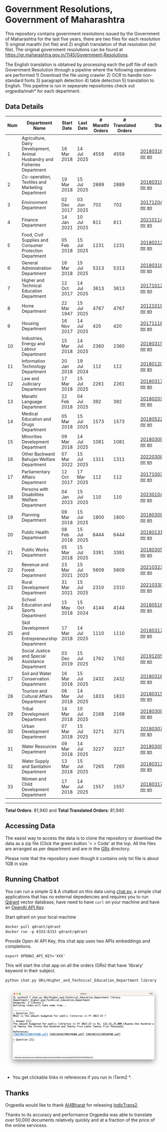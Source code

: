 # Government Resolutions, Government of Maharashtra

This repository contains government resolutions issued by the Government of Maharashtra for the last five years, there are two files for each resolution 1) original marathi (txt file) and 2) english translation of that resolution (txt file). The original government resolutions can be found at https://gr.maharashtra.gov.in/1145/Government-Resolutions.

The English translation is obtained by processing each the pdf file of each Government Resolution through a pipeline where the following operations are performed 1) Download the file using crawler 2) OCR to handle non-standard fonts 3) paragraph detection 4) table  detection 5) translation to English. This pipeline is run in sepearate repositories check out orgpedia/mah* for each department.


## Data Details

| Num | Department Name | Start Date | Last Date | # Marathi Orders | # Translated Orders | Starting Order | Last Order |
| --- | --------------- | ---------- | --------- | ---------------- | ------------------- | -------------- | ---------- |
| 1 | Agriculture, Dairy Development, Animal Husbandry and Fisheries Department | 16 Mar 2018 | 14 Jul 2025 | 4559 | 4559 | [201803161624182101.pdf](https://gr.maharashtra.gov.in/Site/Upload/Government%20Resolutions/English/201803161624182101.pdf) [mr](GRs/Agriculture,_Dairy_Development,_Animal_Husbandry_and_Fisheries_Department/201803161624182101.pdf.mr.txt) [en](GRs/Agriculture,_Dairy_Development,_Animal_Husbandry_and_Fisheries_Department/201803161624182101.pdf.en.txt) | [202507141816163001.pdf](https://gr.maharashtra.gov.in/Site/Upload/Government%20Resolutions/English/202507141816163001.pdf) [mr](GRs/Agriculture,_Dairy_Development,_Animal_Husbandry_and_Fisheries_Department/202507141816163001.pdf.mr.txt) [en](GRs/Agriculture,_Dairy_Development,_Animal_Husbandry_and_Fisheries_Department/202507141816163001.pdf.en.txt) |
| 2 | Co-operation, Textiles and Marketing Department | 19 Mar 2018 | 15 Jul 2025 | 2889 | 2889 | [201803191257576702.pdf](https://gr.maharashtra.gov.in/Site/Upload/Government%20Resolutions/English/201803191257576702.pdf) [mr](GRs/Co-operation,_Textiles_and_Marketing_Department/201803191257576702.pdf.mr.txt) [en](GRs/Co-operation,_Textiles_and_Marketing_Department/201803191257576702.pdf.en.txt) | [202507151607231102.pdf](https://gr.maharashtra.gov.in/Site/Upload/Government%20Resolutions/English/202507151607231102.pdf) [mr](GRs/Co-operation,_Textiles_and_Marketing_Department/202507151607231102.pdf.mr.txt) [en](GRs/Co-operation,_Textiles_and_Marketing_Department/202507151607231102.pdf.en.txt) |
| 3 | Environment Department | 02 Dec 2017 | 03 Jun 2025 | 702 | 702 | [201712041147216904.pdf](https://gr.maharashtra.gov.in/Site/Upload/Government%20Resolutions/English/201712041147216904.pdf) [mr](GRs/Environment_Department/201712041147216904.pdf.mr.txt) [en](GRs/Environment_Department/201712041147216904.pdf.en.txt) | [202506031509377104.pdf](https://gr.maharashtra.gov.in/Site/Upload/Government%20Resolutions/English/202506031509377104.pdf) [mr](GRs/Environment_Department/202506031509377104.pdf.mr.txt) [en](GRs/Environment_Department/202506031509377104.pdf.en.txt) |
| 4 | Finance Department | 14 Jan 2021 | 10 Jul 2025 | 811 | 811 | [202101141237329905.pdf](https://gr.maharashtra.gov.in/Site/Upload/Government%20Resolutions/English/202101141237329905.pdf) [mr](GRs/Finance_Department/202101141237329905.pdf.mr.txt) [en](GRs/Finance_Department/202101141237329905.pdf.en.txt) | [202507101621050605.pdf](https://gr.maharashtra.gov.in/Site/Upload/Government%20Resolutions/English/202507101621050605.pdf) [mr](GRs/Finance_Department/202507101621050605.pdf.mr.txt) [en](GRs/Finance_Department/202507101621050605.pdf.en.txt) |
| 5 | Food, Civil Supplies and Consumer Protection Department | 05 Feb 2018 | 15 Jul 2025 | 1231 | 1231 | [201802121244545806.pdf](https://gr.maharashtra.gov.in/Site/Upload/Government%20Resolutions/English/201802121244545806.pdf) [mr](GRs/Food,_Civil_Supplies_and_Consumer_Protection_Department/201802121244545806.pdf.mr.txt) [en](GRs/Food,_Civil_Supplies_and_Consumer_Protection_Department/201802121244545806.pdf.en.txt) | [202507151720194506.pdf](https://gr.maharashtra.gov.in/Site/Upload/Government%20Resolutions/English/202507151720194506.pdf) [mr](GRs/Food,_Civil_Supplies_and_Consumer_Protection_Department/202507151720194506.pdf.mr.txt) [en](GRs/Food,_Civil_Supplies_and_Consumer_Protection_Department/202507151720194506.pdf.en.txt) |
| 6 | General Administration Department | 16 Mar 2018 | 15 Jul 2025 | 5313 | 5313 | [201803161224022707.pdf](https://gr.maharashtra.gov.in/Site/Upload/Government%20Resolutions/English/201803161224022707.pdf) [mr](GRs/General_Administration_Department/201803161224022707.pdf.mr.txt) [en](GRs/General_Administration_Department/201803161224022707.pdf.en.txt) | [202507151501238207.pdf](https://gr.maharashtra.gov.in/Site/Upload/Government%20Resolutions/English/202507151501238207.pdf) [mr](GRs/General_Administration_Department/202507151501238207.pdf.mr.txt) [en](GRs/General_Administration_Department/202507151501238207.pdf.en.txt) |
| 7 | Higher and Technical Education Department | 12 Oct 2017 | 14 Jul 2025 | 3613 | 3613 | [201710121514029708.pdf](https://gr.maharashtra.gov.in/Site/Upload/Government%20Resolutions/English/201710121514029708.pdf) [mr](GRs/Higher_and_Technical_Education_Department/201710121514029708.pdf.mr.txt) [en](GRs/Higher_and_Technical_Education_Department/201710121514029708.pdf.en.txt) | [202507141759296308.pdf](https://gr.maharashtra.gov.in/Site/Upload/Government%20Resolutions/English/202507141759296308.pdf) [mr](GRs/Higher_and_Technical_Education_Department/202507141759296308.pdf.mr.txt) [en](GRs/Higher_and_Technical_Education_Department/202507141759296308.pdf.en.txt) |
| 8 | Home Department | 22 Mar 1947 | 15 Jul 2025 | 4767 | 4767 | [201210191648552129.pdf](https://gr.maharashtra.gov.in/Site/Upload/Government%20Resolutions/English/201210191648552129.pdf) [mr](GRs/Home_Department/201210191648552129.pdf.mr.txt) [en](GRs/Home_Department/201210191648552129.pdf.en.txt) | [202507151518014329.pdf](https://gr.maharashtra.gov.in/Site/Upload/Government%20Resolutions/English/202507151518014329.pdf) [mr](GRs/Home_Department/202507151518014329.pdf.mr.txt) [en](GRs/Home_Department/202507151518014329.pdf.en.txt) |
| 9 | Housing Department | 16 Nov 2017 | 14 Jul 2025 | 420 | 420 | [201711161447076609.pdf](https://gr.maharashtra.gov.in/Site/Upload/Government%20Resolutions/English/201711161447076609.pdf) [mr](GRs/Housing_Department/201711161447076609.pdf.mr.txt) [en](GRs/Housing_Department/201711161447076609.pdf.en.txt) | [202507141457409109.pdf](https://gr.maharashtra.gov.in/Site/Upload/Government%20Resolutions/English/202507141457409109.pdf) [mr](GRs/Housing_Department/202507141457409109.pdf.mr.txt) [en](GRs/Housing_Department/202507141457409109.pdf.en.txt) |
| 10 | Industries, Energy and Labour Department | 15 Mar 2018 | 14 Jul 2025 | 2360 | 2360 | [201803151204055010.pdf](https://gr.maharashtra.gov.in/Site/Upload/Government%20Resolutions/English/201803151204055010.pdf) [mr](GRs/Industries,_Energy_and_Labour_Department/201803151204055010.pdf.mr.txt) [en](GRs/Industries,_Energy_and_Labour_Department/201803151204055010.pdf.en.txt) | [202507141830303110.pdf](https://gr.maharashtra.gov.in/Site/Upload/Government%20Resolutions/English/202507141830303110.pdf) [mr](GRs/Industries,_Energy_and_Labour_Department/202507141830303110.pdf.mr.txt) [en](GRs/Industries,_Energy_and_Labour_Department/202507141830303110.pdf.en.txt) |
| 11 | Information Technology Department | 20 Jan 2018 | 19 Jul 2024 | 112 | 112 | [201801201843024511.pdf](https://gr.maharashtra.gov.in/Site/Upload/Government%20Resolutions/English/201801201843024511.pdf) [mr](GRs/Information_Technology_Department/201801201843024511.pdf.mr.txt) [en](GRs/Information_Technology_Department/201801201843024511.pdf.en.txt) | [202407191742379111.pdf](https://gr.maharashtra.gov.in/Site/Upload/Government%20Resolutions/English/202407191742379111.pdf) [mr](GRs/Information_Technology_Department/202407191742379111.pdf.mr.txt) [en](GRs/Information_Technology_Department/202407191742379111.pdf.en.txt) |
| 12 | Law and Judiciary Department | 17 Mar 2018 | 15 Jul 2025 | 2261 | 2261 | [201803171129290212.pdf](https://gr.maharashtra.gov.in/Site/Upload/Government%20Resolutions/English/201803171129290212.pdf) [mr](GRs/Law_and_Judiciary_Department/201803171129290212.pdf.mr.txt) [en](GRs/Law_and_Judiciary_Department/201803171129290212.pdf.en.txt) | [202507151618177512.pdf](https://gr.maharashtra.gov.in/Site/Upload/Government%20Resolutions/English/202507151618177512.pdf) [mr](GRs/Law_and_Judiciary_Department/202507151618177512.pdf.mr.txt) [en](GRs/Law_and_Judiciary_Department/202507151618177512.pdf.en.txt) |
| 13 | Marathi Language Department | 22 Feb 2018 | 04 Jul 2025 | 392 | 392 | [201802031549154233.pdf](https://gr.maharashtra.gov.in/Site/Upload/Government%20Resolutions/English/201802031549154233.pdf) [mr](GRs/Marathi_Language_Department/201802031549154233.pdf.mr.txt) [en](GRs/Marathi_Language_Department/201802031549154233.pdf.en.txt) | [202507041252207433.pdf](https://gr.maharashtra.gov.in/Site/Upload/Government%20Resolutions/English/202507041252207433.pdf) [mr](GRs/Marathi_Language_Department/202507041252207433.pdf.mr.txt) [en](GRs/Marathi_Language_Department/202507041252207433.pdf.en.txt) |
| 14 | Medical Education and Drugs Department | 05 Mar 2018 | 15 Jul 2025 | 1573 | 1573 | [201805221424292513.pdf](https://gr.maharashtra.gov.in/Site/Upload/Government%20Resolutions/English/201805221424292513.pdf) [mr](GRs/Medical_Education_and_Drugs_Department/201805221424292513.pdf.mr.txt) [en](GRs/Medical_Education_and_Drugs_Department/201805221424292513.pdf.en.txt) | [202507151456498813.pdf](https://gr.maharashtra.gov.in/Site/Upload/Government%20Resolutions/English/202507151456498813.pdf) [mr](GRs/Medical_Education_and_Drugs_Department/202507151456498813.pdf.mr.txt) [en](GRs/Medical_Education_and_Drugs_Department/202507151456498813.pdf.en.txt) |
| 15 | Minorities Development Department | 09 Mar 2018 | 14 Jul 2025 | 1081 | 1081 | [201803091218355314.pdf](https://gr.maharashtra.gov.in/Site/Upload/Government%20Resolutions/English/201803091218355314.pdf) [mr](GRs/Minorities_Development_Department/201803091218355314.pdf.mr.txt) [en](GRs/Minorities_Development_Department/201803091218355314.pdf.en.txt) | [202507141520173914.pdf](https://gr.maharashtra.gov.in/Site/Upload/Government%20Resolutions/English/202507141520173914.pdf) [mr](GRs/Minorities_Development_Department/202507141520173914.pdf.mr.txt) [en](GRs/Minorities_Development_Department/202507141520173914.pdf.en.txt) |
| 16 | Other Backward Bahujan Welfare Department | 07 Mar 2022 | 15 Jul 2025 | 1311 | 1311 | [202203081752439334.pdf](https://gr.maharashtra.gov.in/Site/Upload/Government%20Resolutions/English/202203081752439334.pdf) [mr](GRs/Other_Backward_Bahujan_Welfare_Department/202203081752439334.pdf.mr.txt) [en](GRs/Other_Backward_Bahujan_Welfare_Department/202203081752439334.pdf.en.txt) | [202507151659586434.pdf](https://gr.maharashtra.gov.in/Site/Upload/Government%20Resolutions/English/202507151659586434.pdf) [mr](GRs/Other_Backward_Bahujan_Welfare_Department/202507151659586434.pdf.mr.txt) [en](GRs/Other_Backward_Bahujan_Welfare_Department/202507151659586434.pdf.en.txt) |
| 17 | Parliamentary Affairs Department | 12 Oct 2017 | 17 Mar 2025 | 112 | 112 | [201710031642378615.pdf](https://gr.maharashtra.gov.in/Site/Upload/Government%20Resolutions/English/201710031642378615.pdf) [mr](GRs/Parliamentary_Affairs_Department/201710031642378615.pdf.mr.txt) [en](GRs/Parliamentary_Affairs_Department/201710031642378615.pdf.en.txt) | [202503171104518215.pdf](https://gr.maharashtra.gov.in/Site/Upload/Government%20Resolutions/English/202503171104518215.pdf) [mr](GRs/Parliamentary_Affairs_Department/202503171104518215.pdf.mr.txt) [en](GRs/Parliamentary_Affairs_Department/202503171104518215.pdf.en.txt) |
| 18 | Persons with Disabilities Welfare Department | 04 Jan 2023 | 15 Jul 2025 | 110 | 110 | [202301041906309635.pdf](https://gr.maharashtra.gov.in/Site/Upload/Government%20Resolutions/English/202301041906309635.pdf) [mr](GRs/Persons_with_Disabilities_Welfare_Department/202301041906309635.pdf.mr.txt) [en](GRs/Persons_with_Disabilities_Welfare_Department/202301041906309635.pdf.en.txt) | [202507151714331635.pdf](https://gr.maharashtra.gov.in/Site/Upload/Government%20Resolutions/English/202507151714331635.pdf) [mr](GRs/Persons_with_Disabilities_Welfare_Department/202507151714331635.pdf.mr.txt) [en](GRs/Persons_with_Disabilities_Welfare_Department/202507151714331635.pdf.en.txt) |
| 19 | Planning Department | 09 Mar 2018 | 15 Jul 2025 | 1800 | 1800 | [201803091441032716.pdf](https://gr.maharashtra.gov.in/Site/Upload/Government%20Resolutions/English/201803091441032716.pdf) [mr](GRs/Planning_Department/201803091441032716.pdf.mr.txt) [en](GRs/Planning_Department/201803091441032716.pdf.en.txt) | [202507151506040216.pdf](https://gr.maharashtra.gov.in/Site/Upload/Government%20Resolutions/English/202507151506040216.pdf) [mr](GRs/Planning_Department/202507151506040216.pdf.mr.txt) [en](GRs/Planning_Department/202507151506040216.pdf.en.txt) |
| 20 | Public Health Department | 08 Feb 2018 | 15 Jul 2025 | 6444 | 6444 | [201801311722275417.pdf](https://gr.maharashtra.gov.in/Site/Upload/Government%20Resolutions/English/201801311722275417.pdf) [mr](GRs/Public_Health_Department/201801311722275417.pdf.mr.txt) [en](GRs/Public_Health_Department/201801311722275417.pdf.en.txt) | [202507151601046417.pdf](https://gr.maharashtra.gov.in/Site/Upload/Government%20Resolutions/English/202507151601046417.pdf) [mr](GRs/Public_Health_Department/202507151601046417.pdf.mr.txt) [en](GRs/Public_Health_Department/202507151601046417.pdf.en.txt) |
| 21 | Public Works Department | 05 Mar 2018 | 15 Jul 2025 | 3391 | 3391 | [201803051515468118.pdf](https://gr.maharashtra.gov.in/Site/Upload/Government%20Resolutions/English/201803051515468118.pdf) [mr](GRs/Public_Works_Department/201803051515468118.pdf.mr.txt) [en](GRs/Public_Works_Department/201803051515468118.pdf.en.txt) | [202507151734463218.pdf](https://gr.maharashtra.gov.in/Site/Upload/Government%20Resolutions/English/202507151734463218.pdf) [mr](GRs/Public_Works_Department/202507151734463218.pdf.mr.txt) [en](GRs/Public_Works_Department/202507151734463218.pdf.en.txt) |
| 22 | Revenue and Forest Department | 23 Mar 2021 | 15 Jul 2025 | 5609 | 5609 | [202103231328393119.pdf](https://gr.maharashtra.gov.in/Site/Upload/Government%20Resolutions/English/202103231328393119.pdf) [mr](GRs/Revenue_and_Forest_Department/202103231328393119.pdf.mr.txt) [en](GRs/Revenue_and_Forest_Department/202103231328393119.pdf.en.txt) | [202507151737376419.pdf](https://gr.maharashtra.gov.in/Site/Upload/Government%20Resolutions/English/202507151737376419.pdf) [mr](GRs/Revenue_and_Forest_Department/202507151737376419.pdf.mr.txt) [en](GRs/Revenue_and_Forest_Department/202507151737376419.pdf.en.txt) |
| 23 | Rural Development Department | 31 Mar 2021 | 15 Jul 2025 | 2310 | 2310 | [202103301021181120.pdf](https://gr.maharashtra.gov.in/Site/Upload/Government%20Resolutions/English/202103301021181120.pdf) [mr](GRs/Rural_Development_Department/202103301021181120.pdf.mr.txt) [en](GRs/Rural_Development_Department/202103301021181120.pdf.en.txt) | [202507151653078820.pdf](https://gr.maharashtra.gov.in/Site/Upload/Government%20Resolutions/English/202507151653078820.pdf) [mr](GRs/Rural_Development_Department/202507151653078820.pdf.mr.txt) [en](GRs/Rural_Development_Department/202507151653078820.pdf.en.txt) |
| 24 | School Education and Sports Department | 15 May 2018 | 15 Oct 2024 | 4144 | 4144 | [201805161114241221.pdf](https://gr.maharashtra.gov.in/Site/Upload/Government%20Resolutions/English/201805161114241221.pdf) [mr](GRs/School_Education_and_Sports_Department/201805161114241221.pdf.mr.txt) [en](GRs/School_Education_and_Sports_Department/201805161114241221.pdf.en.txt) | [202410152127537021.pdf](https://gr.maharashtra.gov.in/Site/Upload/Government%20Resolutions/English/202410152127537021.pdf) [mr](GRs/School_Education_and_Sports_Department/202410152127537021.pdf.mr.txt) [en](GRs/School_Education_and_Sports_Department/202410152127537021.pdf.en.txt) |
| 25 | Skill Development and Entrepreneurship Department | 17 Mar 2018 | 14 Jul 2025 | 1110 | 1110 | [201803171322099003.pdf](https://gr.maharashtra.gov.in/Site/Upload/Government%20Resolutions/English/201803171322099003.pdf) [mr](GRs/Skill_Development_and_Entrepreneurship_Department/201803171322099003.pdf.mr.txt) [en](GRs/Skill_Development_and_Entrepreneurship_Department/201803171322099003.pdf.en.txt) | [202507141650549203.pdf](https://gr.maharashtra.gov.in/Site/Upload/Government%20Resolutions/English/202507141650549203.pdf) [mr](GRs/Skill_Development_and_Entrepreneurship_Department/202507141650549203.pdf.mr.txt) [en](GRs/Skill_Development_and_Entrepreneurship_Department/202507141650549203.pdf.en.txt) |
| 26 | Social Justice and Special Assistance Department | 03 Dec 2019 | 15 Jul 2025 | 1762 | 1762 | [201912051107011622.pdf](https://gr.maharashtra.gov.in/Site/Upload/Government%20Resolutions/English/201912051107011622.pdf) [mr](GRs/Social_Justice_and_Special_Assistance_Department/201912051107011622.pdf.mr.txt) [en](GRs/Social_Justice_and_Special_Assistance_Department/201912051107011622.pdf.en.txt) | [202507151750275522.pdf](https://gr.maharashtra.gov.in/Site/Upload/Government%20Resolutions/English/202507151750275522.pdf) [mr](GRs/Social_Justice_and_Special_Assistance_Department/202507151750275522.pdf.mr.txt) [en](GRs/Social_Justice_and_Special_Assistance_Department/202507151750275522.pdf.en.txt) |
| 27 | Soil and Water Conservation Department | 16 Mar 2018 | 15 Jul 2025 | 2432 | 2432 | [201803161247582426.pdf](https://gr.maharashtra.gov.in/Site/Upload/Government%20Resolutions/English/201803161247582426.pdf) [mr](GRs/Soil_and_Water_Conservation_Department/201803161247582426.pdf.mr.txt) [en](GRs/Soil_and_Water_Conservation_Department/201803161247582426.pdf.en.txt) | [202507151754393926.pdf](https://gr.maharashtra.gov.in/Site/Upload/Government%20Resolutions/English/202507151754393926.pdf) [mr](GRs/Soil_and_Water_Conservation_Department/202507151754393926.pdf.mr.txt) [en](GRs/Soil_and_Water_Conservation_Department/202507151754393926.pdf.en.txt) |
| 28 | Tourism and Cultural Affairs Department | 06 Mar 2018 | 14 Jul 2025 | 1833 | 1833 | [201803151055091823.pdf](https://gr.maharashtra.gov.in/Site/Upload/Government%20Resolutions/English/201803151055091823.pdf) [mr](GRs/Tourism_and_Cultural_Affairs_Department/201803151055091823.pdf.mr.txt) [en](GRs/Tourism_and_Cultural_Affairs_Department/201803151055091823.pdf.en.txt) | [202507141455291823.pdf](https://gr.maharashtra.gov.in/Site/Upload/Government%20Resolutions/English/202507141455291823.pdf) [mr](GRs/Tourism_and_Cultural_Affairs_Department/202507141455291823.pdf.mr.txt) [en](GRs/Tourism_and_Cultural_Affairs_Department/202507141455291823.pdf.en.txt) |
| 29 | Tribal Development Department | 14 Mar 2018 | 10 Jul 2025 | 2168 | 2168 | [201803091105184924.pdf](https://gr.maharashtra.gov.in/Site/Upload/Government%20Resolutions/English/201803091105184924.pdf) [mr](GRs/Tribal_Development_Department/201803091105184924.pdf.mr.txt) [en](GRs/Tribal_Development_Department/201803091105184924.pdf.en.txt) | [202507101550176024.pdf](https://gr.maharashtra.gov.in/Site/Upload/Government%20Resolutions/English/202507101550176024.pdf) [mr](GRs/Tribal_Development_Department/202507101550176024.pdf.mr.txt) [en](GRs/Tribal_Development_Department/202507101550176024.pdf.en.txt) |
| 30 | Urban Development Department | 07 Mar 2018 | 15 Jul 2025 | 3271 | 3271 | [201803071203178325.pdf](https://gr.maharashtra.gov.in/Site/Upload/Government%20Resolutions/English/201803071203178325.pdf) [mr](GRs/Urban_Development_Department/201803071203178325.pdf.mr.txt) [en](GRs/Urban_Development_Department/201803071203178325.pdf.en.txt) | [202507151520026425.pdf](https://gr.maharashtra.gov.in/Site/Upload/Government%20Resolutions/English/202507151520026425.pdf) [mr](GRs/Urban_Development_Department/202507151520026425.pdf.mr.txt) [en](GRs/Urban_Development_Department/202507151520026425.pdf.en.txt) |
| 31 | Water Resources Department | 09 Mar 2018 | 14 Jul 2025 | 3227 | 3227 | [201803091034435527.pdf](https://gr.maharashtra.gov.in/Site/Upload/Government%20Resolutions/English/201803091034435527.pdf) [mr](GRs/Water_Resources_Department/201803091034435527.pdf.mr.txt) [en](GRs/Water_Resources_Department/201803091034435527.pdf.en.txt) | [202507141850124127.pdf](https://gr.maharashtra.gov.in/Site/Upload/Government%20Resolutions/English/202507141850124127.pdf) [mr](GRs/Water_Resources_Department/202507141850124127.pdf.mr.txt) [en](GRs/Water_Resources_Department/202507141850124127.pdf.en.txt) |
| 32 | Water Supply and Sanitation Department | 13 Mar 2018 | 15 Jul 2025 | 7265 | 7265 | [201803121414108428.pdf](https://gr.maharashtra.gov.in/Site/Upload/Government%20Resolutions/English/201803121414108428.pdf) [mr](GRs/Water_Supply_and_Sanitation_Department/201803121414108428.pdf.mr.txt) [en](GRs/Water_Supply_and_Sanitation_Department/201803121414108428.pdf.en.txt) | [202507151420362928.pdf](https://gr.maharashtra.gov.in/Site/Upload/Government%20Resolutions/English/202507151420362928.pdf) [mr](GRs/Water_Supply_and_Sanitation_Department/202507151420362928.pdf.mr.txt) [en](GRs/Water_Supply_and_Sanitation_Department/202507151420362928.pdf.en.txt) |
| 33 | Women and Child Development Department | 17 Mar 2018 | 14 Jul 2025 | 1557 | 1557 | [201803171539444330.pdf](https://gr.maharashtra.gov.in/Site/Upload/Government%20Resolutions/English/201803171539444330.pdf) [mr](GRs/Women_and_Child_Development_Department/201803171539444330.pdf.mr.txt) [en](GRs/Women_and_Child_Development_Department/201803171539444330.pdf.en.txt) | [202507141529561030.pdf](https://gr.maharashtra.gov.in/Site/Upload/Government%20Resolutions/English/202507141529561030.pdf) [mr](GRs/Women_and_Child_Development_Department/202507141529561030.pdf.mr.txt) [en](GRs/Women_and_Child_Development_Department/202507141529561030.pdf.en.txt) |
----------------------------------------------------------------------------------------------------

**Total Orders**: 81,940 and **Total Translated Orders**: 81,940
## Accessing Data

The easist way to access the data is to clone the repository or download the data as a zip file (Click the green button '< > Code' at the top. All the files are arranged as per department and are in the [GRs](GRs) directory.

Please note that the repository even though it contains only txt file is about 1GB in size.

## Running Chatbot

You can run a simple Q & A chatbot on this data using [chat.py](chat.py), a simple chat applications that has no external depedencies and requires you to run [Qdrant](https://qdrant.tech/) vector database, have need to have `curl` on your machine and have an [OpenAI API Key](https://help.openai.com/en/articles/4936850-where-do-i-find-my-secret-api-key).

Start qdrant on your local machine
```shell
docker pull qdrant/qdrant
docker run -p 6333:6333 qdrant/qdrant
```

Provide Open AI API Key, this chat app uses two APIs embeddings and completions.
```shell
export OPENAI_API_KEY='XXX'
```

This will start the chat app on all the orders (GRs) that have 'library' keyword in their subject.

```shell
python chat.py GRs/Higher_and_Technical_Education_Department library
```

![screenshot of running chat.py](screenshot.png)

* You get clickable links in references if you run in iTerm2 *.

## Thanks

Orgpedia would like to thank [AI4Bharat](https://ai4bharat.iitm.ac.in/) for releasing [IndicTrans2](https://github.com/AI4Bharat/IndicTrans2).

Thanks to its accuracy and performance Orgpedia was able to translate over 50,000 documents relatively quickly and at a fraction of the price of the online servicess.

